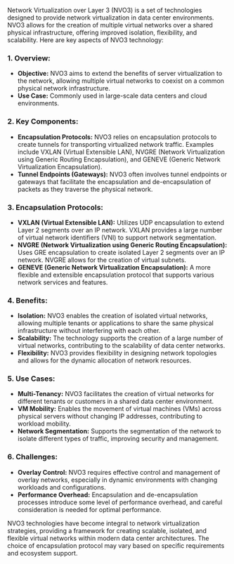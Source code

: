 Network Virtualization over Layer 3 (NVO3) is a set of technologies designed to provide network virtualization in data center environments. NVO3 allows for the creation of multiple virtual networks over a shared physical infrastructure, offering improved isolation, flexibility, and scalability. Here are key aspects of NVO3 technology:

### 1. **Overview:**
   - **Objective:** NVO3 aims to extend the benefits of server virtualization to the network, allowing multiple virtual networks to coexist on a common physical network infrastructure.
   - **Use Case:** Commonly used in large-scale data centers and cloud environments.

### 2. **Key Components:**
   - **Encapsulation Protocols:** NVO3 relies on encapsulation protocols to create tunnels for transporting virtualized network traffic. Examples include VXLAN (Virtual Extensible LAN), NVGRE (Network Virtualization using Generic Routing Encapsulation), and GENEVE (Generic Network Virtualization Encapsulation).
   - **Tunnel Endpoints (Gateways):** NVO3 often involves tunnel endpoints or gateways that facilitate the encapsulation and de-encapsulation of packets as they traverse the physical network.

### 3. **Encapsulation Protocols:**
   - **VXLAN (Virtual Extensible LAN):** Utilizes UDP encapsulation to extend Layer 2 segments over an IP network. VXLAN provides a large number of virtual network identifiers (VNI) to support network segmentation.
   - **NVGRE (Network Virtualization using Generic Routing Encapsulation):** Uses GRE encapsulation to create isolated Layer 2 segments over an IP network. NVGRE allows for the creation of virtual subnets.
   - **GENEVE (Generic Network Virtualization Encapsulation):** A more flexible and extensible encapsulation protocol that supports various network services and features.

### 4. **Benefits:**
   - **Isolation:** NVO3 enables the creation of isolated virtual networks, allowing multiple tenants or applications to share the same physical infrastructure without interfering with each other.
   - **Scalability:** The technology supports the creation of a large number of virtual networks, contributing to the scalability of data center networks.
   - **Flexibility:** NVO3 provides flexibility in designing network topologies and allows for the dynamic allocation of network resources.

### 5. **Use Cases:**
   - **Multi-Tenancy:** NVO3 facilitates the creation of virtual networks for different tenants or customers in a shared data center environment.
   - **VM Mobility:** Enables the movement of virtual machines (VMs) across physical servers without changing IP addresses, contributing to workload mobility.
   - **Network Segmentation:** Supports the segmentation of the network to isolate different types of traffic, improving security and management.

### 6. **Challenges:**
   - **Overlay Control:** NVO3 requires effective control and management of overlay networks, especially in dynamic environments with changing workloads and configurations.
   - **Performance Overhead:** Encapsulation and de-encapsulation processes introduce some level of performance overhead, and careful consideration is needed for optimal performance.

NVO3 technologies have become integral to network virtualization strategies, providing a framework for creating scalable, isolated, and flexible virtual networks within modern data center architectures. The choice of encapsulation protocol may vary based on specific requirements and ecosystem support.
